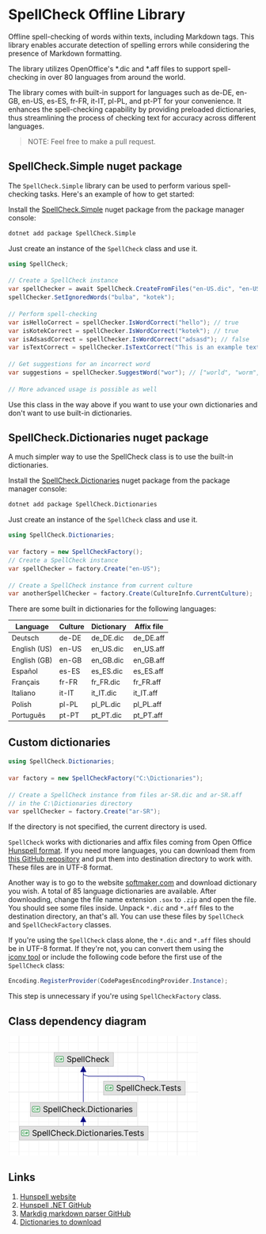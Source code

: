 # SpellCheck Offline Library

Offline spell-checking of words within texts, including Markdown tags. 
This library enables accurate detection of spelling errors while considering the presence of Markdown formatting.

The library utilizes OpenOffice's *.dic and *.aff files to support spell-checking in over 80 languages from around the world.

The library comes with built-in support for languages such as 
de-DE, en-GB, en-US, es-ES, fr-FR, it-IT, pl-PL, and pt-PT for your convenience. 
It enhances the spell-checking capability by providing preloaded dictionaries, 
thus streamlining the process of checking text for accuracy across different languages.

> NOTE: Feel free to make a pull request. 

## SpellCheck.Simple nuget package

The `SpellCheck.Simple` library can be used to perform various spell-checking tasks. 
Here's an example of how to get started:

Install the [SpellCheck.Simple](https://www.nuget.org/packages/SpellCheck.Simple) nuget package
from the package manager console:

```cmd
dotnet add package SpellCheck.Simple
```

Just create an instance of the `SpellCheck` class and use it.

```csharp
using SpellCheck;

// Create a SpellCheck instance
var spellChecker = await SpellCheck.CreateFromFiles("en-US.dic", "en-US.aff");
spellChecker.SetIgnoredWords("bulba", "kotek");

// Perform spell-checking
var isHelloCorrect = spellChecker.IsWordCorrect("hello"); // true
var isKotekCorrect = spellChecker.IsWordCorrect("kotek"); // true
var isAdsasdCorrect = spellChecker.IsWordCorrect("adsasd"); // false
var isTextCorrect = spellChecker.IsTextCorrect("This is an example text."); // true

// Get suggestions for an incorrect word
var suggestions = spellChecker.SuggestWord("wor"); // ["world", "worm", "worn", "worst", "wore", "word"]

// More advanced usage is possible as well
```

Use this class in the way above if you want to use your own dictionaries 
and don't want to use built-in dictionaries.

## SpellCheck.Dictionaries nuget package

A much simpler way to use the SpellCheck class is to use the built-in dictionaries.

Install the [SpellCheck.Dictionaries](https://www.nuget.org/packages/SpellCheck) nuget package
from the package manager console:

```cmd
dotnet add package SpellCheck.Dictionaries
```

Just create an instance of the `SpellCheck` class and use it.

```csharp
using SpellCheck.Dictionaries;

var factory = new SpellCheckFactory();
// Create a SpellCheck instance
var spellChecker = factory.Create("en-US");

// Create a SpellCheck instance from current culture
var anotherSpellChecker = factory.Create(CultureInfo.CurrentCulture);
```

There are some built in dictionaries for the following languages:

| Language     | Culture | Dictionary | Affix file |
|--------------|---------|------------|------------|
| Deutsch      | de-DE   | de_DE.dic  | de_DE.aff  |
| English (US) | en-US   | en_US.dic  | en_US.aff  |
| English (GB) | en-GB   | en_GB.dic  | en_GB.aff  |
| Español      | es-ES   | es_ES.dic  | es_ES.aff  |
| Français     | fr-FR   | fr_FR.dic  | fr_FR.aff  |
| Italiano     | it-IT   | it_IT.dic  | it_IT.aff  |
| Polish       | pl-PL   | pl_PL.dic  | pl_PL.aff  |
| Português    | pt-PT   | pt_PT.dic  | pt_PT.aff  |

## Custom dictionaries

```csharp
using SpellCheck.Dictionaries;

var factory = new SpellCheckFactory("C:\Dictionaries");

// Create a SpellCheck instance from files ar-SR.dic and ar-SR.aff
// in the C:\Dictionaries directory
var spellChecker = factory.Create("ar-SR");
```

If the directory is not specified, the current directory is used.

`SpellCheck` works with dictionaries and affix files coming from Open Office [Hunspell format](https://hunspell.github.io/).
If you need more languages, you can download them from [this GitHub repository](https://github.com/titoBouzout/Dictionaries)
and put them into destination directory to work with. These files are in UTF-8 format.

Another way is to go to the website [softmaker.com](https://www.softmaker.com/en/download/dictionaries) 
and download dictionary you wish. A total of 85 language dictionaries are available. 
After downloading, change the file name extension `.sox` to `.zip` and open the file. You should see some files inside.
Unpack `*.dic` and `*.aff` files to the destination directory, an that's all. 
You can use these files by `SpellCheck` and `SpellCheckFactory` classes.

If you're using the `SpellCheck` class alone, 
the `*.dic` and `*.aff` files should be in UTF-8 format. 
If they're not, you can convert them using the  
[iconv tool](https://www.fileformat.info/tip/linux/iconv.htm) or 
include the following code before the first use of the `SpellCheck` class:

```csharp
Encoding.RegisterProvider(CodePagesEncodingProvider.Instance);
```

This step is unnecessary if you're using `SpellCheckFactory` class.

## Class dependency diagram

![Class diagram](class-diagram.png)

## Links

1. [Hunspell website](https://hunspell.github.io)
2. [Hunspell .NET GitHub](https://github.com/aarondandy/WeCantSpell.Hunspell/)
3. [Markdig markdown parser GitHub](https://github.com/xoofx/markdig)
4. [Dictionaries to download](https://www.softmaker.com/en/download/dictionaries)
